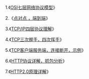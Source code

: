 1.《[OSI七层网络协议模型](https://www.cnblogs.com/Robin-YB/p/6668762.html)》

2.《[点对点 ，端到端](https://blog.csdn.net/qq_34940959/article/details/78583993)》

3.《[TCP/IP四层协议理解](https://www.cnblogs.com/onepixel/p/7092302.html)》

4.《[TCP三次握手，四次挥手](https://www.cnblogs.com/huhuuu/p/3572485.html)》

5.《[TCP客户端服务端，连接断开，示例](https://www.cnblogs.com/huhuuu/p/3572485.html)》

6.《[HTTP协议详解，抓包分析](https://www.cnblogs.com/wangning528/p/6388464.html)》

7.《[HTTP2.0原理详解](https://blog.csdn.net/zhuyiquan/article/details/69257126)》
